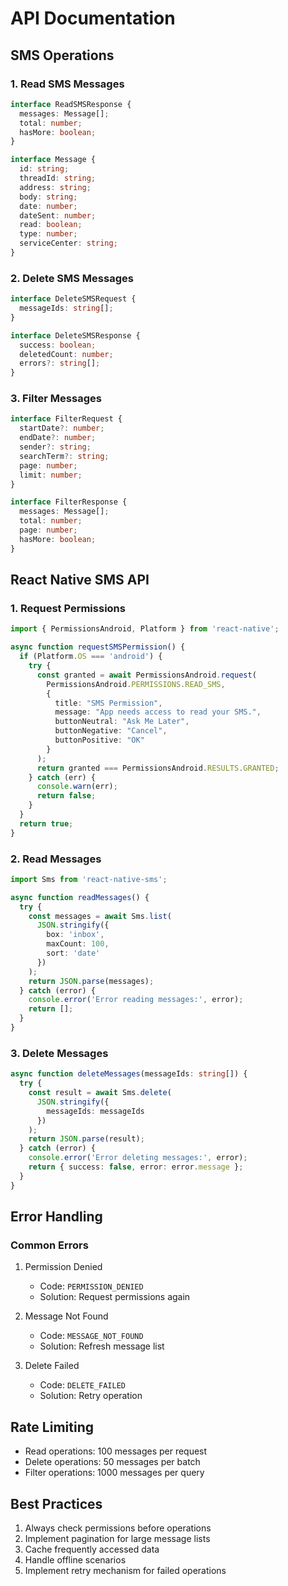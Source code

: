 # API Documentation

## SMS Operations

### 1. Read SMS Messages

```typescript
interface ReadSMSResponse {
  messages: Message[];
  total: number;
  hasMore: boolean;
}

interface Message {
  id: string;
  threadId: string;
  address: string;
  body: string;
  date: number;
  dateSent: number;
  read: boolean;
  type: number;
  serviceCenter: string;
}
```

### 2. Delete SMS Messages

```typescript
interface DeleteSMSRequest {
  messageIds: string[];
}

interface DeleteSMSResponse {
  success: boolean;
  deletedCount: number;
  errors?: string[];
}
```

### 3. Filter Messages

```typescript
interface FilterRequest {
  startDate?: number;
  endDate?: number;
  sender?: string;
  searchTerm?: string;
  page: number;
  limit: number;
}

interface FilterResponse {
  messages: Message[];
  total: number;
  page: number;
  hasMore: boolean;
}
```

## React Native SMS API

### 1. Request Permissions

```typescript
import { PermissionsAndroid, Platform } from 'react-native';

async function requestSMSPermission() {
  if (Platform.OS === 'android') {
    try {
      const granted = await PermissionsAndroid.request(
        PermissionsAndroid.PERMISSIONS.READ_SMS,
        {
          title: "SMS Permission",
          message: "App needs access to read your SMS.",
          buttonNeutral: "Ask Me Later",
          buttonNegative: "Cancel",
          buttonPositive: "OK"
        }
      );
      return granted === PermissionsAndroid.RESULTS.GRANTED;
    } catch (err) {
      console.warn(err);
      return false;
    }
  }
  return true;
}
```

### 2. Read Messages

```typescript
import Sms from 'react-native-sms';

async function readMessages() {
  try {
    const messages = await Sms.list(
      JSON.stringify({
        box: 'inbox',
        maxCount: 100,
        sort: 'date'
      })
    );
    return JSON.parse(messages);
  } catch (error) {
    console.error('Error reading messages:', error);
    return [];
  }
}
```

### 3. Delete Messages

```typescript
async function deleteMessages(messageIds: string[]) {
  try {
    const result = await Sms.delete(
      JSON.stringify({
        messageIds: messageIds
      })
    );
    return JSON.parse(result);
  } catch (error) {
    console.error('Error deleting messages:', error);
    return { success: false, error: error.message };
  }
}
```

## Error Handling

### Common Errors

1. Permission Denied
   - Code: `PERMISSION_DENIED`
   - Solution: Request permissions again

2. Message Not Found
   - Code: `MESSAGE_NOT_FOUND`
   - Solution: Refresh message list

3. Delete Failed
   - Code: `DELETE_FAILED`
   - Solution: Retry operation

## Rate Limiting

- Read operations: 100 messages per request
- Delete operations: 50 messages per batch
- Filter operations: 1000 messages per query

## Best Practices

1. Always check permissions before operations
2. Implement pagination for large message lists
3. Cache frequently accessed data
4. Handle offline scenarios
5. Implement retry mechanism for failed operations
